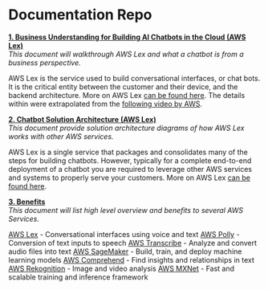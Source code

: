 # Documentation Repo
**[1. Business Understanding for Building AI Chatbots in the Cloud (AWS Lex)](/docs/business_understanding_lex.md)**
</br>*This document will walkthrough AWS Lex and what a chatbot is from a business perspective.* 

AWS Lex is the service used to build conversational interfaces, or chat bots. It is the critical entity between the customer and their device, and the backend architecture. More on AWS Lex [can be found here](https://aws.amazon.com/lex). The details within were extrapolated from the [following video by AWS](https://youtu.be/qe9nRU6ZHAI). 


**[2. Chatbot Solution Architecture (AWS Lex)](/docs/solution_architecture_lex.md)**
</br>*This document provide solution architecture diagrams of how AWS Lex works with other AWS services.*

AWS Lex is a single service that packages and consolidates many of the steps for building chatbots. However, typically for a complete end-to-end deployment of a chatbot you are required to leverage other AWS services and systems to properly serve your customers. More on AWS Lex [can be found here](https://aws.amazon.com/lex).

**[3. Benefits](/docs/benefits.md)**
</br>*This document will list high level overview and benefits to several AWS Services.*

[AWS Lex](https://aws.amazon.com/lex/) - Conversational interfaces using voice and text
[AWS Polly](https://aws.amazon.com/polly/) - Conversion of text inputs to speech
[AWS Transcribe](https://aws.amazon.com/transcribe/) - Analyze and convert audio files into text
[AWS SageMaker](https://aws.amazon.com/sagemaker/) - Build, train, and deploy machine learning models
[AWS Comprehend](https://aws.amazon.com/comprehend/) - Find insights and relationships in text
[AWS Rekognition](https://aws.amazon.com/rekognition/) - Image and video analysis
[AWS MXNet](https://aws.amazon.com/mxnet/) - Fast and scalable training and inference framework
